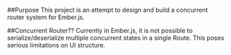 ##Purpose
This project is an attempt to design and build a concurrent router system for Ember.js.

##Concurrent Router??
Currently in Ember.js, it is not possible to serialize/deserialize multiple concurrent states in a single Route.  This poses serious limitations on UI structure.

